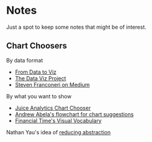 # Notes
Just a spot to keep some notes that might be of interest.

## Chart Choosers

By data format

- [From Data to Viz](https://www.data-to-viz.com/)
- [The Data Viz Project](https://datavizproject.com/)
- [Steven Franconeri on Medium](https://medium.com/multiple-views-visualization-research-explained/multiple-views-on-how-to-choose-a-visualization-b3ffc99fcddc/)

By what you want to show

- [Juice Analytics Chart Chooser](http://labs.juiceanalytics.com/chartchooser/)
- [Andrew Abela's flowchart for chart suggestions](https://extremepresentation.typepad.com/blog/2015/01/announcing-the-slide-chooser.html)
- [Financial Time's Visual Vocabulary](https://ft.com/vocabulary)

Nathan Yau's idea of [reducing abstraction](https://flowingdata.com/2016/09/14/shorten-the-visualization-path-back-to-reality/)
